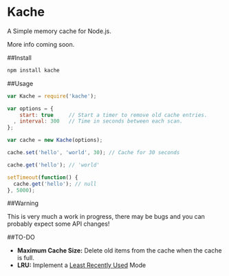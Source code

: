 Kache
=====

A Simple memory cache for Node.js.

More info coming soon.

##Install

```bash
npm install kache
```

##Usage

```javascript
var Kache = require('kache');

var options = {
    start: true     // Start a timer to remove old cache entries.
  , interval: 300   // Time in seconds between each scan.
};

var cache = new Kache(options);

cache.set('hello', 'world', 30); // Cache for 30 seconds

cache.get('hello'); // 'world'

setTimeout(function() {
  cache.get('hello'); // null
}, 5000);
```

##Warning

This is very much a work in progress, there may be bugs and you can probably expect some API changes!

##TO-DO

 * **Maximum Cache Size:** Delete old items from the cache when the cache is full.
 * **LRU:** Implement a [Least Recently Used](http://en.wikipedia.org/wiki/Cache_algorithms#Least_Recently_Used) Mode